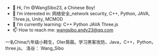 - 👋 Hi, I’m @WangSibo23, a Chinese Boy!
- 👀 I’m interested in:		网络安全_network security, C++, Python, JAVA, Three.js, Unity, MCMOD
- 🌱 I’m currently learning:		C++ Python JAVA Three.js
- 📫 How to reach me: wangsibo.andy23@qq.com


一名China六年级小鞋生，OIer蒟蒻。学习黑客攻防，Java，C++，Python，three.js。 洛谷： Wang_Sibo 

